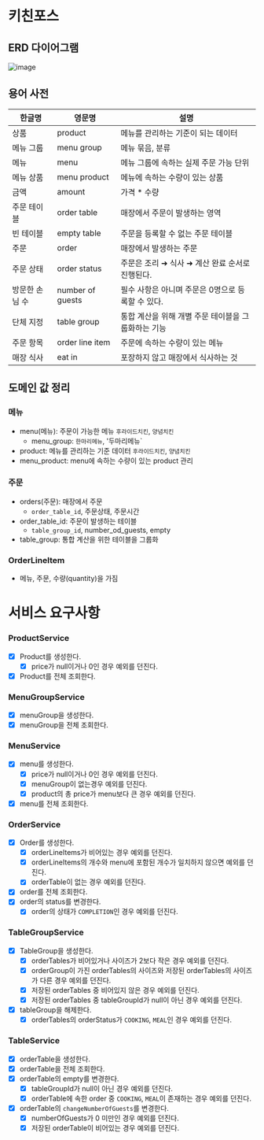 # 키친포스

## ERD 다이어그램
![image](https://user-images.githubusercontent.com/57438644/197608335-931e00f2-0666-4b7e-a505-b569f068d5a9.png)

## 용어 사전

| 한글명 | 영문명 | 설명 |
| --- | --- | --- |
| 상품 | product | 메뉴를 관리하는 기준이 되는 데이터 |
| 메뉴 그룹 | menu group | 메뉴 묶음, 분류 |
| 메뉴 | menu | 메뉴 그룹에 속하는 실제 주문 가능 단위 |
| 메뉴 상품 | menu product | 메뉴에 속하는 수량이 있는 상품 |
| 금액 | amount | 가격 * 수량 |
| 주문 테이블 | order table | 매장에서 주문이 발생하는 영역 |
| 빈 테이블 | empty table | 주문을 등록할 수 없는 주문 테이블 |
| 주문 | order | 매장에서 발생하는 주문 |
| 주문 상태 | order status | 주문은 조리 ➜ 식사 ➜ 계산 완료 순서로 진행된다. |
| 방문한 손님 수 | number of guests | 필수 사항은 아니며 주문은 0명으로 등록할 수 있다. |
| 단체 지정 | table group | 통합 계산을 위해 개별 주문 테이블을 그룹화하는 기능 |
| 주문 항목 | order line item | 주문에 속하는 수량이 있는 메뉴 |
| 매장 식사 | eat in | 포장하지 않고 매장에서 식사하는 것 |


## 도메인 값 정리

### 메뉴
- menu(메뉴): 주문이 가능한 메뉴 `후라이드치킨`, `양념치킨`
  - menu_group: `한마리메뉴`, '두마리메뉴`
- product: 메뉴를 관리하는 기준 데이터 `후라이드치킨`, `양념치킨`
- menu_product: menu에 속하는 수량이 있는 product 관리

### 주문
- orders(주문): 매장에서 주문
  - `order_table_id`, 주문상태, 주문시간
- order_table_id: 주문이 발생하는 테이블
  - `table_group_id`, number_od_guests, empty
- table_group: 통합 계산을 위한 테이블을 그룹화

### OrderLineItem
- 메뉴, 주문, 수량(quantity)을 가짐


# 서비스 요구사항
### ProductService
- [x] Product를 생성한다.
  - [x] price가 null이거나 0인 경우 예외를 던진다.
- [x] Product를 전체 조회한다.

### MenuGroupService
- [x] menuGroup을 생성한다.
- [x] menuGroup을 전체 조회한다.

### MenuService
- [x] menu를 생성한다.
  - [x] price가 null이거나 0인 경우 예외를 던진다.
  - [x] menuGroup이 없는경우 예외를 던진다.
  - [x] product의 총 price가 menu보다 큰 경우 예외를 던진다.
- [x] menu를 전체 조회한다.

### OrderService
- [x] Order를 생성한다.
  - [x] orderLineItems가 비어있는 경우 예외를 던진다.
  - [x] orderLineItems의 개수와 menu에 포함된 개수가 일치하지 않으면 예외를 던진다.
  - [x] orderTable이 없는 경우 예외를 던진다.
- [x] order를 전체 조회한다.
- [x] order의 status를 변경한다.
  - [x] order의 상태가 `COMPLETION`인 경우 예외를 던진다.

### TableGroupService
* [x] TableGroup을 생성한다.
  * [x] orderTables가 비어있거나 사이즈가 2보다 작은 경우 예외를 던진다.
  * [x] orderGroup이 가진 orderTables의 사이즈와 저장된 orderTables의 사이즈가 다른 경우 예외를 던진다.
  * [x] 저장된 orderTables 중 비어있지 않은 경우 예외를 던진다.
  * [x] 저장된 orderTables 중 tableGroupId가 null이 아닌 경우 예외를 던진다.
* [x] tableGroup을 해제한다.
  * [x] orderTables의 orderStatus가 `COOKING`, `MEAL`인 경우 예외를 던진다.

### TableService
- [x] orderTable을 생성한다.
- [x] orderTable을 전체 조회한다.
- [x] orderTable의 empty를 변경한다.
  - [x] tableGroupId가 null이 아닌 경우 예외를 던진다.
  - [x] orderTable에 속한 order 중 `COOKING`, `MEAL`이 존재하는 경우 예외를 던진다.
- [x] orderTable의 `changeNumberOfGuests`를 변경한다.
  - [x] numberOfGuests가 0 미만인 경우 예외를 던진다.
  - [x] 저장된 orderTable이 비어있는 경우 예외를 던진다.
